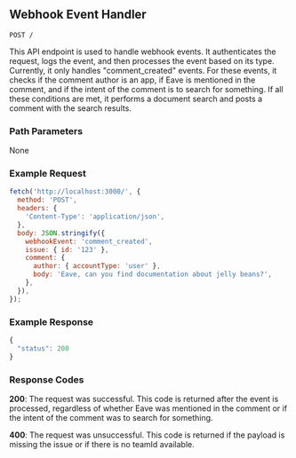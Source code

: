 ## Webhook Event Handler

```
POST /
```

This API endpoint is used to handle webhook events. It authenticates the request, logs the event, and then processes the event based on its type. Currently, it only handles "comment_created" events. For these events, it checks if the comment author is an app, if Eave is mentioned in the comment, and if the intent of the comment is to search for something. If all these conditions are met, it performs a document search and posts a comment with the search results.

### Path Parameters

None

### Example Request

```javascript
fetch('http://localhost:3000/', {
  method: 'POST',
  headers: {
    'Content-Type': 'application/json',
  },
  body: JSON.stringify({
    webhookEvent: 'comment_created',
    issue: { id: '123' },
    comment: {
      author: { accountType: 'user' },
      body: 'Eave, can you find documentation about jelly beans?',
    },
  }),
});
```

### Example Response

```javascript
{
  "status": 200
}
```

### Response Codes

**200**: The request was successful. This code is returned after the event is processed, regardless of whether Eave was mentioned in the comment or if the intent of the comment was to search for something.

**400**: The request was unsuccessful. This code is returned if the payload is missing the issue or if there is no teamId available.

<br />

